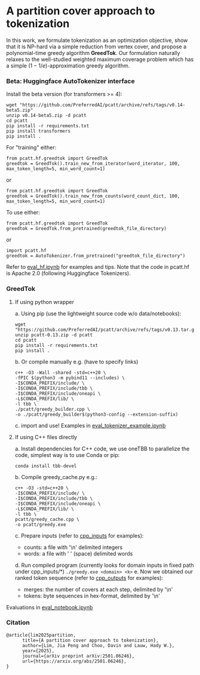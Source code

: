 # A partition cover approach to tokenization
In this work, we formulate tokenization as an optimization objective, show that it is NP-hard via a simple reduction from vertex cover, and propose a polynomial-time greedy algorithm **GreedTok**.
Our formulation naturally relaxes to the well-studied weighted maximum coverage problem which has a simple $(1 - 1/e)$-approximation greedy algorithm.

### Beta: Huggingface AutoTokenizer interface

Install the beta version (for transformers >= 4):
```
wget "https://github.com/PreferredAI/pcatt/archive/refs/tags/v0.14-beta5.zip"
unzip v0.14-beta5.zip -d pcatt
cd pcatt
pip install -r requirements.txt
pip install transformers
pip install .
```

For "training" either:
```
from pcatt.hf.greedtok import GreedTok
greedtok = GreedTok().train_new_from_iterator(word_iterator, 100, max_token_length=5, min_word_count=1)
```
or
```
from pcatt.hf.greedtok import GreedTok
greedtok = GreedTok().train_new_from_counts(word_count_dict, 100, max_token_length=5, min_word_count=1)
```
To use either:
```
from pcatt.hf.greedtok import GreedTok
greedtok = GreedTok.from_pretrained(greedtok_file_directory)
```
or
```
import pcatt.hf
greedtok = AutoTokenizer.from_pretrained("greedtok_file_directory")
```
Refer to [eval_hf.ipynb](https://github.com/PreferredAI/aoatt/blob/main/eval_hf.ipynb) for examples and tips. Note that the code in pcatt.hf is Apache 2.0 (following Huggingface Tokenizers).

### GreedTok 
1. If using python wrapper
   
    a. Using pip (use the lightweight source code w/o data/notebooks):
      ```
      wget "https://github.com/PreferredAI/pcatt/archive/refs/tags/v0.13.tar.gz"
      unzip pcatt-0.13.zip -d pcatt
      cd pcatt
      pip install -r requirements.txt
      pip install .
      ```
    b. Or compile manually e.g. (have to specify links)
      ```
      c++ -O3 -Wall -shared -std=c++20 \
      -fPIC $(python3 -m pybind11 --includes) \
      -I$CONDA_PREFIX/include/ \
      -I$CONDA_PREFIX/include/tbb \
      -I$CONDA_PREFIX/include/oneapi \
      -L$CONDA_PREFIX/lib/ \
      -l tbb \
      ./pcatt/greedy_builder.cpp \
      -o ./pcatt/greedy_builder$(python3-config --extension-suffix) 
      ```
    c. import and use! Examples in [eval_tokenizer_example.ipynb](https://github.com/PreferredAI/aoatt/blob/main/eval_tokenizer_example.ipynb)
2. If using C++ files directly

    a. Install dependencies for C++ code, we use oneTBB to parallelize the code, simplest way is to use Conda or pip:
      ```
      conda install tbb-devel
      ```

    b. Compile greedy_cache.py e.g.:
      ```
      c++ -O3 -std=c++20 \
      -I$CONDA_PREFIX/include/ \
      -I$CONDA_PREFIX/include/tbb \
      -I$CONDA_PREFIX/include/oneapi \
      -L$CONDA_PREFIX/lib/ \
      -l tbb \
      pcatt/greedy_cache.cpp \
      -o pcatt/greedy.exe 
      ```
    c. Prepare inputs (refer to [cpp_inputs](https://github.com/PreferredAI/aoatt/blob/main/cpp_inputs) for examples):
      * counts: a file with '\n' delimited integers
      * words: a file with ' ' (space) delimited words
        
    d. Run compiled program (currently looks for domain inputs in fixed path under cpp_inputs/*)
        ```
         ./greedy.exe <domain> <k>
        ```
    e. Now we obtained our ranked token sequence (refer to [cpp_outputs](https://github.com/PreferredAI/aoatt/blob/main/cpp_outputs/) for examples):
      * merges: the number of covers at each step, delimited by '\n'
      * tokens: byte sequences in hex-format, delimited by '\n'

Evaluations in [eval_notebook.ipynb](https://github.com/PreferredAI/aoatt/blob/main/eval_notebook.ipynb)

### Citation
```
@article{lim2025partition,
      title={A partition cover approach to tokenization}, 
      author={Lim, Jia Peng and Choo, Davin and Lauw, Hady W.},
      year={2025},
      journal={arXiv preprint arXiv:2501.06246},
      url={https://arxiv.org/abs/2501.06246}, 
}
```
